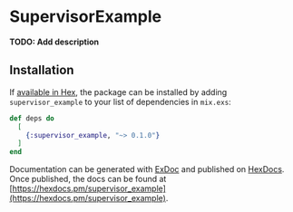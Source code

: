 # SupervisorExample

**TODO: Add description**

## Installation

If [available in Hex](https://hex.pm/docs/publish), the package can be installed
by adding `supervisor_example` to your list of dependencies in `mix.exs`:

```elixir
def deps do
  [
    {:supervisor_example, "~> 0.1.0"}
  ]
end
```

Documentation can be generated with [ExDoc](https://github.com/elixir-lang/ex_doc)
and published on [HexDocs](https://hexdocs.pm). Once published, the docs can
be found at [https://hexdocs.pm/supervisor_example](https://hexdocs.pm/supervisor_example).

